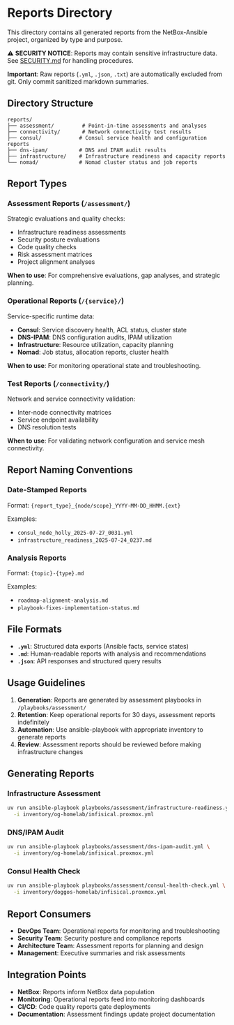 # Reports Directory

This directory contains all generated reports from the NetBox-Ansible project, organized by type and purpose.

⚠️ **SECURITY NOTICE**: Reports may contain sensitive infrastructure data. See [SECURITY.md](./SECURITY.md) for handling procedures.

**Important**: Raw reports (`.yml`, `.json`, `.txt`) are automatically excluded from git. Only commit sanitized markdown summaries.

## Directory Structure

```
reports/
├── assessment/         # Point-in-time assessments and analyses
├── connectivity/       # Network connectivity test results
├── consul/            # Consul service health and configuration reports
├── dns-ipam/          # DNS and IPAM audit results
├── infrastructure/    # Infrastructure readiness and capacity reports
└── nomad/             # Nomad cluster status and job reports
```

## Report Types

### Assessment Reports (`/assessment/`)

Strategic evaluations and quality checks:

- Infrastructure readiness assessments
- Security posture evaluations
- Code quality checks
- Risk assessment matrices
- Project alignment analyses

**When to use**: For comprehensive evaluations, gap analyses, and strategic planning.

### Operational Reports (`/{service}/`)

Service-specific runtime data:

- **Consul**: Service discovery health, ACL status, cluster state
- **DNS-IPAM**: DNS configuration audits, IPAM utilization
- **Infrastructure**: Resource utilization, capacity planning
- **Nomad**: Job status, allocation reports, cluster health

**When to use**: For monitoring operational state and troubleshooting.

### Test Reports (`/connectivity/`)

Network and service connectivity validation:

- Inter-node connectivity matrices
- Service endpoint availability
- DNS resolution tests

**When to use**: For validating network configuration and service mesh connectivity.

## Report Naming Conventions

### Date-Stamped Reports

Format: `{report_type}_{node/scope}_YYYY-MM-DD_HHMM.{ext}`

Examples:

- `consul_node_holly_2025-07-27_0031.yml`
- `infrastructure_readiness_2025-07-24_0237.md`

### Analysis Reports

Format: `{topic}-{type}.md`

Examples:

- `roadmap-alignment-analysis.md`
- `playbook-fixes-implementation-status.md`

## File Formats

- **`.yml`**: Structured data exports (Ansible facts, service states)
- **`.md`**: Human-readable reports with analysis and recommendations
- **`.json`**: API responses and structured query results

## Usage Guidelines

1. **Generation**: Reports are generated by assessment playbooks in `/playbooks/assessment/`
2. **Retention**: Keep operational reports for 30 days, assessment reports indefinitely
3. **Automation**: Use ansible-playbook with appropriate inventory to generate reports
4. **Review**: Assessment reports should be reviewed before making infrastructure changes

## Generating Reports

### Infrastructure Assessment

```bash
uv run ansible-playbook playbooks/assessment/infrastructure-readiness.yml \
  -i inventory/og-homelab/infisical.proxmox.yml
```

### DNS/IPAM Audit

```bash
uv run ansible-playbook playbooks/assessment/dns-ipam-audit.yml \
  -i inventory/og-homelab/infisical.proxmox.yml
```

### Consul Health Check

```bash
uv run ansible-playbook playbooks/assessment/consul-health-check.yml \
  -i inventory/doggos-homelab/infisical.proxmox.yml
```

## Report Consumers

- **DevOps Team**: Operational reports for monitoring and troubleshooting
- **Security Team**: Security posture and compliance reports
- **Architecture Team**: Assessment reports for planning and design
- **Management**: Executive summaries and risk assessments

## Integration Points

- **NetBox**: Reports inform NetBox data population
- **Monitoring**: Operational reports feed into monitoring dashboards
- **CI/CD**: Code quality reports gate deployments
- **Documentation**: Assessment findings update project documentation
